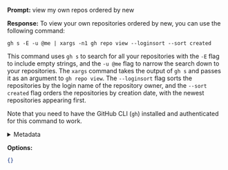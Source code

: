 **Prompt:**
view my own repos ordered by new

**Response:**
To view your own repositories ordered by new, you can use the following command:

```
gh s -E -u @me | xargs -n1 gh repo view --loginsort --sort created
```

This command uses `gh s` to search for all your repositories with the `-E` flag to include empty strings, and the `-u @me` flag to narrow the search down to your repositories. The `xargs` command takes the output of `gh s` and passes it as an argument to `gh repo view`. The `--loginsort` flag sorts the repositories by the login name of the repository owner, and the `--sort created` flag orders the repositories by creation date, with the newest repositories appearing first.

Note that you need to have the GitHub CLI (`gh`) installed and authenticated for this command to work.

<details><summary>Metadata</summary>

- Duration: 4850 ms
- Datetime: 2023-08-28T13:13:58.283712
- Model: gpt-3.5-turbo-0613

</details>

**Options:**
```json
{}
```

